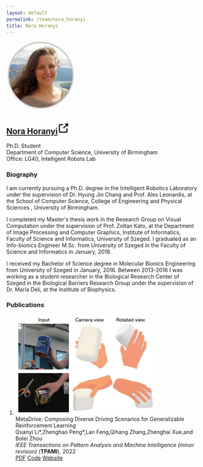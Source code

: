 ```yaml
---
layout: default
permalink: /team/nora_horanyi
title: Nora Horanyi
---
```

<section>
<div class="row">
        <div class="col-sm-3">
            <img style="width: 180px;border-radius: 170px" src="/assets/img/team/Nora.jpg">
        </div>
        <div class="col-sm-9">
            <h1 class="post-title">
            <a href="https://horanyinora.github.io/"><b>Nora Horanyi</b></a><span class="hover-icon"><svg height="30" class="octicon octicon-link-external" viewBox="0 0 16 16" version="1.1" width="30" aria-hidden="true"><path fill-rule="evenodd" d="M10.604 1h4.146a.25.25 0 01.25.25v4.146a.25.25 0 01-.427.177L13.03 4.03 9.28 7.78a.75.75 0 01-1.06-1.06l3.75-3.75-1.543-1.543A.25.25 0 0110.604 1zM3.75 2A1.75 1.75 0 002 3.75v8.5c0 .966.784 1.75 1.75 1.75h8.5A1.75 1.75 0 0014 12.25v-3.5a.75.75 0 00-1.5 0v3.5a.25.25 0 01-.25.25h-8.5a.25.25 0 01-.25-.25v-8.5a.25.25 0 01.25-.25h3.5a.75.75 0 000-1.5h-3.5z"></path></svg></span>
            </h1>
            <p class="desc"></p>
            <p>Ph.D. Student<br>Department of Computer Science, University of Birmingham <br>Office: LG40, Intelligent Robots Lab</p>
            <div class="desc float-left">
            <div class="social">
                <div class="contact-icons">
                <a href="mailto:n.horanyi@pgr.bham.ac.uk"><i class="fas fa-envelope"></i></a>
                <a href="assets/pdf/Horanyi_resume.pdf"><i class="ai ai-cv"></i></a>
                <a href="https://scholar.google.com/citations?user=jOV9l9kAAAAJ&hl=hu" target="_blank" title="Google Scholar"><i class="ai ai-google-scholar"></i></a>
                <a href="https://github.com/horanyinora" target="_blank" title="GitHub"><i class="fab fa-github"></i></a>
                <a href="https://www.linkedin.com/in/nora-horanyi/" target="_blank" title="LinkedIn"><i class="fab fa-linkedin"></i></a> 
                </div>
                </div>
            </div>
        </div>
    </div>
</section>

### **Biography**

I am currently pursuing a Ph.D. degree in the Intelligent Robotics Laboratory under the supervision of Dr. Hyung Jin Chang and Prof. Ales Leonardis, at the School of Computer Science, College of Engineering and Physical Sciences , University of Birmingham.

I completed my Master's thesis work in the Research Group on Visual Computation under the supervision of Prof. Zoltan Kato, at the Department of Image Processing and Computer Graphics, Institute of Informatics, Faculty of Science and Informatics, University of Szeged. I graduated as an Info-bionics Engineer M.Sc. from University of Szeged in the Faculty of Science and Informatics in January, 2018.

I received my Bachelor of Science degree in Molecular Bionics Engineering from University of Szeged in January, 2016. Between 2013-2016 I was working as a student researcher in the Biological Research Center of Szeged in the Biological Barriers Research Group under the supervision of Dr. Maria Deli, at the Institute of Biophysics.

<!-- ### **News**
- [05/2021] I will be serving as one of the Technical Committee for [Visual Object Tracking (VOT) Challenge](https://www.votchallenge.net/vot2021/index.html) at ICCV 2021 -->

### **Publications**

<section>
    <div class="publications">
        <ol class="bibliography">
            <li>
            <div class="row">
            <div class="col-sm-2 teaser">
                <img src="../../assets/img/team/Elden/EldenCVPR22.jpg" class="teaser img-fluid z-depth-1">
            </div>
            <div id="li2021metadrive" class="col-sm-9">
                <div class="title">MetaDrive: Composing Diverse Driving Scenarios for Generalizable Reinforcement Learning</div>
                <div class="author">Quanyi Li*,Zhenghao Peng*,Lan Feng,Qihang Zhang,Zhenghai Xue,and Bolei Zhou
                </div>
                <div class="periodical">
                <em>IEEE Transactions on Pattern Analysis and Machine Intelligence (minor revision)</em>
                (<b>TPAMI</b>), 2022
                </div>
                <div class="links">
                <a href="https://arxiv.org/pdf/2109.12674" class="btn btn-sm z-depth-0 waves-effect waves-light" role="button" target="_blank">PDF</a>
                <a href="https://github.com/metadriverse/metadrive" class="btn btn-sm z-depth-0 waves-effect waves-light" role="button" target="_blank">Code</a>
                <a href="https://metadriverse.github.io/metadrive" class="btn btn-sm z-depth-0 waves-effect waves-light" role="button" target="_blank">Website</a>
                </div>
            </div>
            </div>
            </li>
        </ol>
    </div>
</section>
